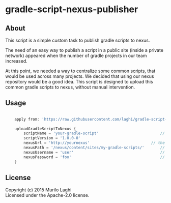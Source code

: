 # gradle-script-nexus-publisher

## About
This script is a simple custom task to publish gradle scripts to nexus. 

The need of an easy way to publish a script in a public site (inside a private network) appeared when the number of gradle projects in our team increased. 

At this point, we needed a way to centralize some common scripts, that would be used across many projects. We decided that using our nexus repository would be a good idea. This script is designed to upload this common gradle scripts to nexus, without manual intervention. 

## Usage
```groovy

	apply from: 'https://raw.githubusercontent.com/laghi/gradle-script-nexus-publisher/master/gradle-nexus-publish.gradle'
	
	uploadGradleScriptToNexus {
		scriptName = 'your-gradle-script' 							// name of the gradle script in your machine. Notice that the name of the script in nexus will be the same name of the file itself. The location is relative to the project directory
		scriptVersion = '1.0.0-0'										// the version to be appended to the scriptName
		nexusUrl = 'http://yournexus' 						 	// the nexus url
		nexusPath = '/nexus/content/sites/my-gradle-scripts/' 		// the path in which the file script will be distributed
		nexusUsername = 'user'										// nexus auth user 
		nexusPassword = 'foo'										// nexus auth password
	}

```

## License
Copyright (c) 2015 Murilo Laghi  
Licensed under the Apache-2.0 license.
